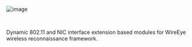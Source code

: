 ![image](https://github.com/PlatinumVoyager/WirelessAdvocate/assets/116006542/6ba6e354-ea76-41a4-a54e-f5528e6817d7)


<br/>

Dynamic 802.11 and NIC interface extension based modules for WireEye wireless reconnaissance framework.
